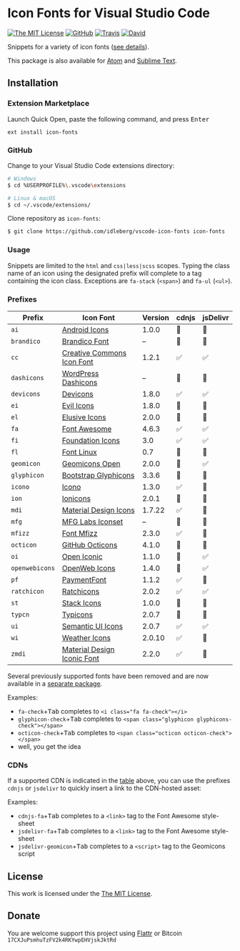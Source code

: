 # Icon Fonts for Visual Studio Code

[![The MIT License](https://img.shields.io/badge/license-MIT-orange.svg?style=flat-square)](http://opensource.org/licenses/MIT)
[![GitHub](https://img.shields.io/github/release/idleberg/vscode-icon-fonts.svg?style=flat-square)](https://github.com/idleberg/vscode-icon-fonts/releases)
[![Travis](https://img.shields.io/travis/idleberg/vscode-icon-fonts.svg?style=flat-square)](https://travis-ci.org/idleberg/vscode-icon-fonts)
[![David](https://img.shields.io/david/dev/idleberg/vscode-icon-fonts.svg?style=flat-square)](https://david-dm.org/idleberg/vscode-icon-fonts?type=dev)

Snippets for a variety of icon fonts ([see details](#prefixes)).

This package is also available for [Atom](https://github.com/idleberg/atom-icon-fonts) and [Sublime Text](https://github.com/idleberg/sublime-icon-fonts).

## Installation

### Extension Marketplace

Launch Quick Open, paste the following command, and press <kbd>Enter</kbd>

`ext install icon-fonts`

### GitHub

Change to your Visual Studio Code extensions directory:

```bash
# Windows
$ cd %USERPROFILE%\.vscode\extensions

# Linux & macOS
$ cd ~/.vscode/extensions/
```

Clone repository as `icon-fonts`:

```bash
$ git clone https://github.com/idleberg/vscode-icon-fonts icon-fonts
```

### Usage

Snippets are limited to the `html` and `css|less|scss` scopes. Typing the class name of an icon using the designated prefix will complete to a tag containing the icon class. Exceptions are `fa-stack` (`<span>`) and `fa-ul` (`<ul>`).

### Prefixes

Prefix         | Icon Font                           | Version | cdnjs | jsDelivr
---------------|-------------------------------------|---------|-------|---------
`ai`           | [Android Icons][ai]                 | 1.0.0   | 🚫    | 🚫
`brandico`     | [Brandico Font][brandico]           | –       | 🚫    | 🚫
`cc`           | [Creative Commons Icon Font][cc]    | 1.2.1   | ✅    | ✅
`dashicons`    | [WordPress Dashicons][dashicons]    | –       | 🚫    | 🚫
`devicons`     | [Devicons][devicons]                | 1.8.0   | ✅    | ✅
`ei`           | [Evil Icons][ei]                    | 1.8.0   | 🚫    | 🚫
`el`           | [Elusive Icons][el]                 | 2.0.0   | 🚫    | 🚫
`fa`           | [Font Awesome][fa]                  | 4.6.3   | ✅    | ✅
`fi`           | [Foundation Icons][fi]              | 3.0     | ✅    | ✅
`fl`           | [Font Linux][fl]                    | 0.7     | 🚫    | 🚫
`geomicon`     | [Geomicons Open][geomicon]          | 2.0.0   | 🚫    | ✅
`glyphicon`    | [Bootstrap Glyphicons][glyphicon]   | 3.3.6   | 🚫    | 🚫
`icono`        | [Icono][icono]                      | 1.3.0   | ✅    | 🚫
`ion`          | [Ionicons][ion]                     | 2.0.1   | 🚫    | 🚫
`mdi`          | [Material Design Icons][mdi]        | 1.7.22  | ✅    | 🚫
`mfg`          | [MFG Labs Iconset][mfg]             | –       | 🚫    | 🚫
`mfizz`        | [Font Mfizz][mfizz]                 | 2.3.0   | ✅    | 🚫
`octicon`      | [GitHub Octicons][octicon]          | 4.1.0   | 🚫    | 🚫
`oi`           | [Open Iconic][oi]                   | 1.1.0   | 🚫    | ✅
`openwebicons` | [OpenWeb Icons][openwebicons]       | 1.4.0   | 🚫    | ✅
`pf`           | [PaymentFont][pf]                   | 1.1.2   | ✅    | 🚫
`ratchicon`    | [Ratchicons][ratchicon]             | 2.0.2   | ✅    | ✅
`st`           | [Stack Icons][st]                   | 1.0.0   | 🚫    | 🚫
`typcn`        | [Typicons][typcn]                   | 2.0.7   | 🚫    | 🚫
`ui`           | [Semantic UI Icons][ui]             | 2.0.7   | ✅    | ✅
`wi`           | [Weather Icons][wi]                 | 2.0.10  | ✅    | 🚫
`zmdi`         | [Material Design Iconic Font][zmdi] | 2.2.0   | ✅    | 🚫

Several previously supported fonts have been removed and are now available in a [separate package](https://github.com/idleberg/vscode-icon-fonts-legacy).

Examples:

* `fa-check`+<kbd>Tab</kbd> completes to `<i class="fa fa-check"></i>`
* `glyphicon-check`+<kbd>Tab</kbd> completes to `<span class="glyphicon glyphicons-check"></span>`
* `octicon-check`+<kbd>Tab</kbd> completes to `<span class="octicon octicon-check"></span>`
* well, you get the idea

### CDNs

If a supported CDN is indicated in the [table](#prefixes) above, you can use the prefixes `cdnjs` or `jsdelivr` to quickly insert a link to the CDN-hosted asset:

Examples:

* `cdnjs-fa`+<kbd>Tab</kbd> completes to a `<link>` tag to the Font Awesome style-sheet
* `jsdelivr-fa`+<kbd>Tab</kbd> completes to a `<link>` tag to the Font Awesome style-sheet
* `jsdelivr-geomicon`+<kbd>Tab</kbd> completes to a `<script>` tag to the Geomicons script

## License

This work is licensed under the [The MIT License](LICENSE.md).

## Donate

You are welcome support this project using [Flattr](https://flattr.com/submit/auto?user_id=idleberg&url=https://github.com/idleberg/vscode-icon-fonts) or Bitcoin `17CXJuPsmhuTzFV2k4RKYwpEHVjskJktRd`

[ai]: http://www.androidicons.com
[brandico]: https://github.com/fontello/brandico.font
[cc]: https://github.com/cc-icons/cc-icons
[dashicons]: https://github.com/WordPress/dashicons
[devicons]: https://github.com/vorillaz/devicons
[ei]: https://github.com/outpunk/evil-icons
[el]: https://github.com/reduxframework/Elusive-Icons
[fa]: https://github.com/FortAwesome/Font-Awesome
[fi]: http://zurb.com/playground/foundation-icons
[fl]: https://github.com/Lukas-W/font-linux
[geomicon]: https://github.com/jxnblk/geomicons-open
[glyphicon]: https://getbootstrap.com/components/#glyphicons
[icono]: https://github.com/saeedalipoor/icono
[ion]: https://github.com/driftyco/ionicons
[line]: http://www.elegantthemes.com/blog/resources/how-to-use-and-embed-an-icon-font-on-your-website
[mdi]: https://github.com/Templarian/MaterialDesign-Webfont
[mfg]: https://github.com/MfgLabs/mfglabs-iconset
[mfizz]: https://github.com/fizzed/font-mfizz
[octicon]: https://github.com/github/octicons
[oi]: https://github.com/iconic/open-iconic
[openwebicons]: https://github.com/pfefferle/openwebicons
[pf]: https://github.com/vendocrat/PaymentFont
[ratchicon]: http://goratchet.com/components/#ratchicons
[st]: https://github.com/parkerbennett/stackicons
[typcn]: https://github.com/stephenhutchings/typicons.font
[ui]: http://semantic-ui.com/elements/icon.html
[wi]: https://github.com/erikflowers/weather-icons
[zmdi]: https://github.com/zavoloklom/material-design-iconic-font
